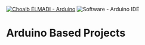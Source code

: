 [![Choaib ELMADI - Arduino](https://img.shields.io/badge/Choaib_ELMADI-Arduino-8800dd)](https://elmadichoaib.vercel.app) ![Software - Arduino IDE](https://img.shields.io/badge/Software-Arduino_IDE-2bd729)

# Arduino Based Projects
